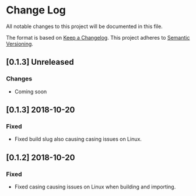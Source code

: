 # Change Log

All notable changes to this project will be documented in this file.

The format is based on [Keep a Changelog](http://keepachangelog.com/).
This project adheres to [Semantic Versioning](http://semver.org/).

## [0.1.3] Unreleased

### Changes

- Coming soon

## [0.1.3] 2018-10-20

### Fixed

- Fixed build slug also causing casing issues on Linux.


## [0.1.2] 2018-10-20

### Fixed

- Fixed casing causing issues on Linux when building and importing.